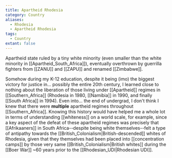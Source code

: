 ```yaml
---
title: Apartheid Rhodesia
category: Country
aliases:
  - Rhodesia
  - Apartheid Rhodesia
tags:
  - Country
extant: false
---
```

Apartheid state ruled by a tiny white minority (even smaller than the white minority in [[Apartheid_South_Africa]]), eventually overthrown by guerrilla fighters from [[ZANU]] and [[ZAPU]] and renamed [[Zimbabwe]].

Somehow during my K-12 education, despite it being (imo) the biggest victory for justice in... possibly the entire 20th century, I learned close to nothing about the liberation of those living under [[Apartheid]] regimes in [[Southern_Africa]] (Rhodesia in 1980, [[Namibia]] in 1990, and finally [[South Africa]] in 1994). Even into... the end of undergrad, I don't think I knew that there were **multiple** apartheid regimes throughout [[Southern_Africa]]. Knowing this history would have helped me a whole lot in terms of understanding [[whiteness]] on a world scale, for example, since a key aspect of the defeat of these apartheid regimes was precisely that [[Afrikaaners]] in South Africa--despite being white themselves--felt a type of antipathy towards the [[British_Colonialism|British-descended]] whites of Rhodesia, given that they themselves had been placed into [[concentration camps]] by those very same [[British_Colonialism|British whites]] during the [[Boer War]] ~60 years prior to the [[Rhodesian_UDI|Rhodesian UDI]].
